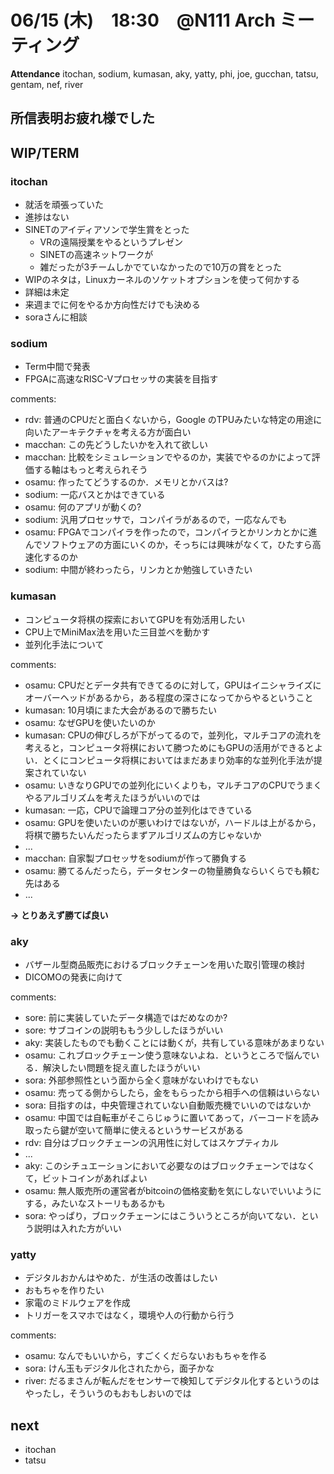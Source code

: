 # 06/15 (木)　18:30　@N111 Arch ミーティング

**Attendance**
itochan, sodium, kumasan, aky, yatty, phi, joe, gucchan, tatsu, gentam, nef, river

## 所信表明お疲れ様でした

## WIP/TERM

### itochan

- 就活を頑張っていた
- 進捗はない
- SINETのアイディアソンで学生賞をとった
  - VRの遠隔授業をやるというプレゼン
  - SINETの高速ネットワークが
  - 雑だったが3チームしかでていなかったので10万の賞をとった
- WIPのネタは，Linuxカーネルのソケットオプションを使って何かする
- 詳細は未定
- 来週までに何をやるか方向性だけでも決める
- soraさんに相談

### sodium

- Term中間で発表
- FPGAに高速なRISC-Vプロセッサの実装を目指す

comments:

- rdv: 普通のCPUだと面白くないから，Google のTPUみたいな特定の用途に向いたアーキテクチャを考える方が面白い
- macchan: この先どうしたいかを入れて欲しい
- macchan: 比較をシミュレーションでやるのか，実装でやるのかによって評価する軸はもっと考えられそう
- osamu: 作ったてどうするのか．メモリとかバスは?
- sodium: 一応バスとかはできている
- osamu: 何のアプリが動くの?
- sodium: 汎用プロセッサで，コンパイラがあるので，一応なんでも
- osamu: FPGAでコンパイラを作ったので，コンパイラとかリンカとかに進んでソフトウェアの方面にいくのか，そっちには興味がなくて，ひたすら高速化するのか
- sodium: 中間が終わったら，リンカとか勉強していきたい

### kumasan

- コンピュータ将棋の探索においてGPUを有効活用したい
- CPU上でMiniMax法を用いた三目並べを動かす
- 並列化手法について

comments:

- osamu: CPUだとデータ共有できてるのに対して，GPUはイニシャライズにオーバーヘッドがあるから，ある程度の深さになってからやるということ
- kumasan: 10月頃にまた大会があるので勝ちたい
- osamu: なぜGPUを使いたいのか
- kumasan: CPUの伸びしろが下がってるので，並列化，マルチコアの流れを考えると，コンピュータ将棋において勝つためにもGPUの活用ができるとよい．とくにコンピュータ将棋においてはまだあまり効率的な並列化手法が提案されていない
- osamu: いきなりGPUでの並列化にいくよりも，マルチコアのCPUでうまくやるアルゴリズムを考えたほうがいいのでは
- kumasan: 一応，CPUで論理コア分の並列化はできている
- osamu: GPUを使いたいのが悪いわけではないが，ハードルは上がるから，将棋で勝ちたいんだったらまずアルゴリズムの方じゃないか
- ...
- macchan: 自家製プロセッサをsodiumが作って勝負する
- osamu: 勝てるんだったら，データセンターの物量勝負ならいくらでも頼む先はある
- ...

**→ とりあえず勝てば良い**

### aky

- バザール型商品販売におけるブロックチェーンを用いた取引管理の検討
- DICOMOの発表に向けて

comments:

- sore: 前に実装していたデータ構造ではだめなのか?
- sore: サブコインの説明ももう少ししたほうがいい
- aky: 実装したものでも動くことには動くが，共有している意味があまりない
- osamu: これブロックチェーン使う意味ないよね．というところで悩んでいる．解決したい問題を捉え直したほうがいい
- sora: 外部参照性という面から全く意味がないわけでもない
- osamu: 売ってる側からしたら，金をもらったから相手への信頼はいらない
- sora: 目指すのは，中央管理されていない自動販売機でいいのではないか
- osamu: 中国では自転車がそこらじゅうに置いてあって，バーコードを読み取ったら鍵が空いて簡単に使えるというサービスがある
- rdv: 自分はブロックチェーンの汎用性に対してはスケプティカル
- ...
- aky: このシチュエーションにおいて必要なのはブロックチェーンではなくて，ビットコインがあればよい
- osamu: 無人販売所の運営者がbitcoinの価格変動を気にしないでいいようにする，みたいなストーリもあるかも
- sora: やっぱり，ブロックチェーンにはこういうところが向いてない．という説明は入れた方がいい

### yatty

- デジタルおかんはやめた．が生活の改善はしたい
- おもちゃを作りたい
- 家電のミドルウェアを作成
- トリガーをスマホではなく，環境や人の行動から行う

comments:

- osamu: なんでもいいから，すごくくだらないおもちゃを作る
- sora: けん玉もデジタル化されたから，面子かな
- river: だるまさんが転んだをセンサーで検知してデジタル化するというのはやったし，そういうのもおもしおいのでは

## next

- itochan
- tatsu
